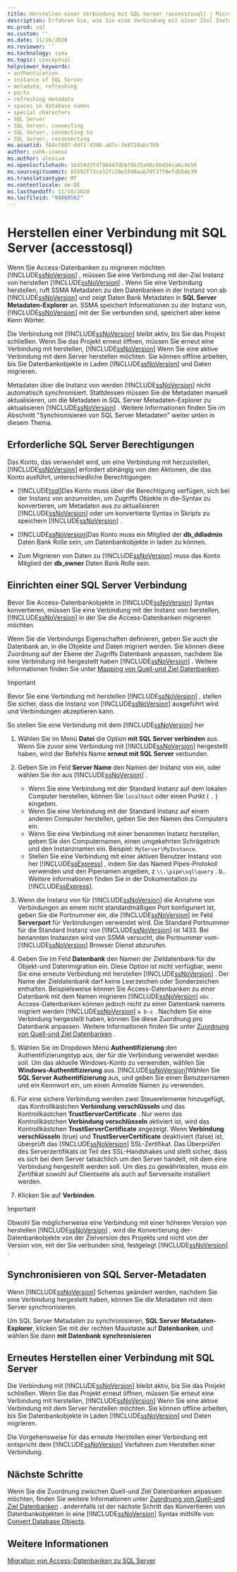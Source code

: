 ```yaml
---
title: Herstellen einer Verbindung mit SQL Server (accesstosql) | Microsoft-Dokumentation
description: Erfahren Sie, wie Sie eine Verbindung mit einer Ziel Instanz von SQL-Datenbank herstellen, um Zugriffs Datenbanken zu migrieren SSMA Ruft Metadaten zu Datenbanken in SQL-Datenbank ab.
ms.prod: sql
ms.custom: ''
ms.date: 11/16/2020
ms.reviewer: ''
ms.technology: ssma
ms.topic: conceptual
helpviewer_keywords:
- authentication
- instance of SQL Server
- metadata, refreshing
- ports
- refreshing metadata
- spaces in database names
- special characters
- SQL Server
- SQL Server, connecting
- SQL Server, connecting to
- SQL Server, reconnecting
ms.assetid: f84cf007-ddf1-4396-a07c-3e0729abc769
author: nahk-ivanov
ms.author: alexiva
ms.openlocfilehash: 1bd54d3fdf90447dbbf8b35a96c6b454ca6c4e56
ms.sourcegitcommit: 82b92f73ca32fc28e1948aab70f37f0efdb54e39
ms.translationtype: MT
ms.contentlocale: de-DE
ms.lasthandoff: 11/18/2020
ms.locfileid: "94869562"
---
```

# <a name="connecting-to-sql-server-accesstosql"></a>Herstellen einer Verbindung mit SQL Server (accesstosql)

Wenn Sie Access-Datenbanken zu migrieren möchten [!INCLUDE[ssNoVersion](../../includes/ssnoversion-md.md)] , müssen Sie eine Verbindung mit der-Ziel Instanz von herstellen [!INCLUDE[ssNoVersion](../../includes/ssnoversion-md.md)] . Wenn Sie eine Verbindung herstellen, ruft SSMA Metadaten zu den Datenbanken in der Instanz von ab [!INCLUDE[ssNoVersion](../../includes/ssnoversion-md.md)] und zeigt Daten Bank Metadaten in **SQL Server Metadaten-Explorer** an. SSMA speichert Informationen zu der Instanz von, [!INCLUDE[ssNoVersion](../../includes/ssnoversion-md.md)] mit der Sie verbunden sind, speichert aber keine Kenn Wörter.

Die Verbindung mit [!INCLUDE[ssNoVersion](../../includes/ssnoversion-md.md)] bleibt aktiv, bis Sie das Projekt schließen. Wenn Sie das Projekt erneut öffnen, müssen Sie erneut eine Verbindung mit herstellen, [!INCLUDE[ssNoVersion](../../includes/ssnoversion-md.md)] Wenn Sie eine aktive Verbindung mit dem Server herstellen möchten. Sie können offline arbeiten, bis Sie Datenbankobjekte in Laden [!INCLUDE[ssNoVersion](../../includes/ssnoversion-md.md)] und Daten migrieren.

Metadaten über die Instanz von werden [!INCLUDE[ssNoVersion](../../includes/ssnoversion-md.md)] nicht automatisch synchronisiert. Stattdessen müssen Sie die Metadaten manuell aktualisieren, um die Metadaten in SQL Server Metadaten-Explorer zu aktualisieren [!INCLUDE[ssNoVersion](../../includes/ssnoversion-md.md)] . Weitere Informationen finden Sie im Abschnitt "Synchronisieren von SQL Server Metadaten" weiter unten in diesem Thema.

## <a name="required-sql-server-permissions"></a>Erforderliche SQL Server Berechtigungen

Das Konto, das verwendet wird, um eine Verbindung mit herzustellen, [!INCLUDE[ssNoVersion](../../includes/ssnoversion-md.md)] erfordert abhängig von den Aktionen, die das Konto ausführt, unterschiedliche Berechtigungen:

- [!INCLUDE[tsql](../../includes/tsql-md.md)]Das Konto muss über die Berechtigung verfügen, sich bei der Instanz von anzumelden, um Zugriffs Objekte in die-Syntax zu konvertieren, um Metadaten aus zu aktualisieren [!INCLUDE[ssNoVersion](../../includes/ssnoversion-md.md)] oder um konvertierte Syntax in Skripts zu speichern [!INCLUDE[ssNoVersion](../../includes/ssnoversion-md.md)] .

- [!INCLUDE[ssNoVersion](../../includes/ssnoversion-md.md)]Das Konto muss ein Mitglied der **db_ddladmin** Daten Bank Rolle sein, um Datenbankobjekte in laden zu können.

- Zum Migrieren von Daten zu [!INCLUDE[ssNoVersion](../../includes/ssnoversion-md.md)] muss das Konto Mitglied der **db_owner** Daten Bank Rolle sein.

## <a name="establishing-a-sql-server-connection"></a>Einrichten einer SQL Server Verbindung

Bevor Sie Access-Datenbankobjekte in [!INCLUDE[ssNoVersion](../../includes/ssnoversion-md.md)] Syntax konvertieren, müssen Sie eine Verbindung mit der Instanz von herstellen, [!INCLUDE[ssNoVersion](../../includes/ssnoversion-md.md)] in der Sie die Access-Datenbanken migrieren möchten.

Wenn Sie die Verbindungs Eigenschaften definieren, geben Sie auch die Datenbank an, in die Objekte und Daten migriert werden. Sie können diese Zuordnung auf der Ebene der Zugriffs Datenbank anpassen, nachdem Sie eine Verbindung mit hergestellt haben [!INCLUDE[ssNoVersion](../../includes/ssnoversion-md.md)] . Weitere Informationen finden Sie unter [Mapping von Quell-und Ziel Datenbanken](mapping-source-and-target-databases-accesstosql.md).

> [!IMPORTANT]
> Bevor Sie eine Verbindung mit herstellen [!INCLUDE[ssNoVersion](../../includes/ssnoversion-md.md)] , stellen Sie sicher, dass die Instanz von [!INCLUDE[ssNoVersion](../../includes/ssnoversion-md.md)] ausgeführt wird und Verbindungen akzeptieren kann.

So stellen Sie eine Verbindung mit dem [!INCLUDE[ssNoVersion](../../includes/ssnoversion-md.md)] her

1. Wählen Sie im Menü **Datei** die Option **mit SQL Server verbinden** aus.
   Wenn Sie zuvor eine Verbindung mit [!INCLUDE[ssNoVersion](../../includes/ssnoversion-md.md)] hergestellt haben, wird der Befehls Name **erneut mit SQL Server** verbunden.

2. Geben Sie im Feld **Server Name** den Namen der Instanz von ein, oder wählen Sie ihn aus [!INCLUDE[ssNoVersion](../../includes/ssnoversion-md.md)] .
   - Wenn Sie eine Verbindung mit der Standard Instanz auf dem lokalen Computer herstellen, können Sie `localhost` oder einen Punkt ( `.` ) eingeben.
   - Wenn Sie eine Verbindung mit der Standard Instanz auf einem anderen Computer herstellen, geben Sie den Namen des Computers ein.
   - Wenn Sie eine Verbindung mit einer benannten Instanz herstellen, geben Sie den Computernamen, einen umgekehrten Schrägstrich und den Instanznamen ein. Beispiel: `MyServer\MyInstance`.
   - Stellen Sie eine Verbindung mit einer aktiven Benutzer Instanz von her [!INCLUDE[ssExpress](../../includes/ssexpress_md.md)] , indem Sie das Named Pipes-Protokoll verwenden und den Pipenamen angeben, z `\\.\pipe\sql\query` . b.. Weitere Informationen finden Sie in der Dokumentation zu [!INCLUDE[ssExpress](../../includes/ssexpress_md.md)].

3. Wenn die Instanz von für [!INCLUDE[ssNoVersion](../../includes/ssnoversion-md.md)] die Annahme von Verbindungen an einem nicht standardmäßigen Port konfiguriert ist, geben Sie die Portnummer ein, die [!INCLUDE[ssNoVersion](../../includes/ssnoversion-md.md)] im Feld **Serverport** für Verbindungen verwendet wird. Die Standard Portnummer für die Standard Instanz von [!INCLUDE[ssNoVersion](../../includes/ssnoversion-md.md)] ist 1433. Bei benannten Instanzen wird von SSMA versucht, die Portnummer vom- [!INCLUDE[ssNoVersion](../../includes/ssnoversion-md.md)] Browser Dienst abzurufen.

4. Geben Sie im Feld **Datenbank** den Namen der Zieldatenbank für die Objekt-und Datenmigration ein.
   Diese Option ist nicht verfügbar, wenn Sie eine erneute Verbindung mit herstellen [!INCLUDE[ssNoVersion](../../includes/ssnoversion-md.md)] .
   Der Name der Zieldatenbank darf keine Leerzeichen oder Sonderzeichen enthalten. Beispielsweise können Sie Access-Datenbanken zu einer Datenbank mit dem Namen migrieren [!INCLUDE[ssNoVersion](../../includes/ssnoversion-md.md)] `abc` . Access-Datenbanken können jedoch nicht zu einer Datenbank namens migriert werden [!INCLUDE[ssNoVersion](../../includes/ssnoversion-md.md)] `a b-c` .
   Nachdem Sie eine Verbindung hergestellt haben, können Sie diese Zuordnung pro Datenbank anpassen. Weitere Informationen finden Sie unter [Zuordnung von Quell-und Ziel Datenbanken](mapping-source-and-target-databases-accesstosql.md) .

5. Wählen Sie im Dropdown Menü **Authentifizierung** den Authentifizierungstyp aus, der für die Verbindung verwendet werden soll. Um das aktuelle Windows-Konto zu verwenden, wählen Sie **Windows-Authentifizierung** aus. [!INCLUDE[ssNoVersion](../../includes/ssnoversion-md.md)]Wählen Sie **SQL Server Authentifizierung** aus, und geben Sie einen Benutzernamen und ein Kennwort ein, um einen Anmelde Namen zu verwenden.

6. Für eine sichere Verbindung werden zwei Steuerelemente hinzugefügt, das Kontrollkästchen **Verbindung verschlüsseln** und das Kontrollkästchen **TrustServerCertificate** . Nur wenn das Kontrollkästchen **Verbindung verschlüsseln** aktiviert ist, wird das Kontrollkästchen **TrustServerCertificate** angezeigt. Wenn **Verbindung verschlüsseln** (true) und **TrustServerCertificate** deaktiviert (false) ist, überprüft das [!INCLUDE[ssNoVersion](../../includes/ssnoversion-md.md)] SSL-Zertifikat. Das Überprüfen des Serverzertifikats ist Teil des SSL-Handshakes und stellt sicher, dass es sich bei dem Server tatsächlich um den Server handelt, mit dem eine Verbindung hergestellt werden soll. Um dies zu gewährleisten, muss ein Zertifikat sowohl auf Clientseite als auch auf Serverseite installiert werden.

7. Klicken Sie auf **Verbinden**.

> [!IMPORTANT]
> Obwohl Sie möglicherweise eine Verbindung mit einer höheren Version von herstellen [!INCLUDE[ssNoVersion](../../includes/ssnoversion-md.md)] , wird die Konvertierung der-Datenbankobjekte von der Zielversion des Projekts und nicht von der Version von, mit der Sie verbunden sind, festgelegt [!INCLUDE[ssNoVersion](../../includes/ssnoversion-md.md)] .

## <a name="synchronizing-sql-server-metadata"></a>Synchronisieren von SQL Server-Metadaten

Wenn [!INCLUDE[ssNoVersion](../../includes/ssnoversion-md.md)] Schemas geändert werden, nachdem Sie eine Verbindung hergestellt haben, können Sie die Metadaten mit dem Server synchronisieren.

Um SQL Server Metadaten zu synchronisieren, **SQL Server Metadaten-Explorer**, klicken Sie mit der rechten Maustaste auf **Datenbanken**, und wählen Sie dann **mit Datenbank synchronisieren**

## <a name="reconnecting-to-sql-server"></a>Erneutes Herstellen einer Verbindung mit SQL Server

Die Verbindung mit [!INCLUDE[ssNoVersion](../../includes/ssnoversion-md.md)] bleibt aktiv, bis Sie das Projekt schließen. Wenn Sie das Projekt erneut öffnen, müssen Sie erneut eine Verbindung mit herstellen, [!INCLUDE[ssNoVersion](../../includes/ssnoversion-md.md)] Wenn Sie eine aktive Verbindung mit dem Server herstellen möchten. Sie können offline arbeiten, bis Sie Datenbankobjekte in Laden [!INCLUDE[ssNoVersion](../../includes/ssnoversion-md.md)] und Daten migrieren.

Die Vorgehensweise für das erneute Herstellen einer Verbindung mit entspricht dem [!INCLUDE[ssNoVersion](../../includes/ssnoversion-md.md)] Verfahren zum Herstellen einer Verbindung.

## <a name="next-steps"></a>Nächste Schritte

Wenn Sie die Zuordnung zwischen Quell-und Ziel Datenbanken anpassen möchten, finden Sie weitere Informationen unter [Zuordnung von Quell-und Ziel Datenbanken](mapping-source-and-target-databases-accesstosql.md) . andernfalls ist der nächste Schritt das Konvertieren von Datenbankobjekten in eine [!INCLUDE[ssNoVersion](../../includes/ssnoversion-md.md)] Syntax mithilfe von [Convert Database Objects](converting-access-database-objects-accesstosql.md).

## <a name="see-also"></a>Weitere Informationen

[Migration von Access-Datenbanken zu SQL Server](migrating-access-databases-to-sql-server-azure-sql-db-accesstosql.md)
